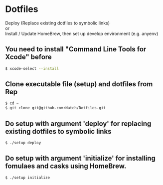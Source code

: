 # Dotfiles
Deploy (Replace existing dotfiles to symbolic links)  
or  
Install / Update HomeBrew, then set up develop environment (e.g. anyenv)

## You need to install "Command Line Tools for Xcode" before
```bash
$ xcode-select --install
```

## Clone executable file (setup) and dotfiles from Rep
```bash
$ cd ~
$ git clone git@github.com:Natch/Dotfiles.git
```

## Do setup with argument 'deploy' for replacing existing dotfiles to symbolic links
```bash
$ ./setup deploy
```
## Do setup with argument 'initialize' for installing fomulaes and casks using HomeBrew.
```bash
$ ./setup initialize
```


